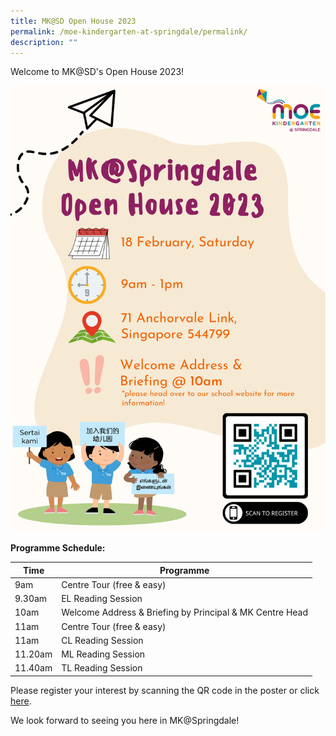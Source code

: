```yaml
---
title: MK@SD Open House 2023
permalink: /moe-kindergarten-at-springdale/permalink/
description: ""
---
```

Welcome to MK@SD's Open House 2023!

![](/images/2023%20Open%20House%20Poster%20(1).png)

**Programme Schedule:**


| Time | Programme 
| ----------- | ----------- | 
| 9am     | Centre Tour (free & easy)
| 9.30am  | EL Reading Session| 
| 10am     | Welcome Address & Briefing by Principal & MK Centre Head| 
| 11am     | Centre Tour (free & easy)
| 11am     | CL Reading Session
| 11.20am     | ML Reading Session
| 11.40am     | TL Reading Session

Please register your interest by scanning the QR code in the poster or click [here](https://www.eventbrite.com/e/2023-mk-open-house-tickets-505734434307?utm_campaign=open+house+&utm_medium=email&utm_source=PMKs).

We look forward to seeing you here in MK@Springdale!
